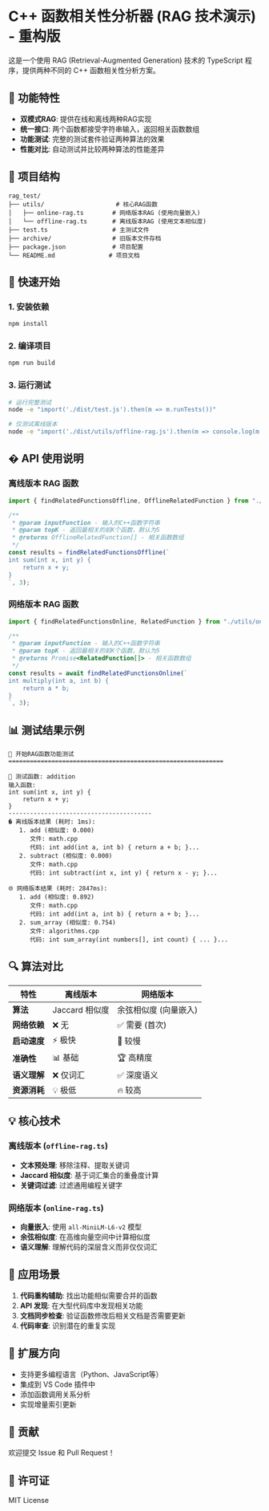 # C++ 函数相关性分析器 (RAG 技术演示) - 重构版

这是一个使用 RAG (Retrieval-Augmented Generation) 技术的 TypeScript 程序，提供两种不同的 C++ 函数相关性分析方案。

## 🎯 功能特性

- **双模式RAG**: 提供在线和离线两种RAG实现
- **统一接口**: 两个函数都接受字符串输入，返回相关函数数组
- **功能测试**: 完整的测试套件验证两种算法的效果
- **性能对比**: 自动测试并比较两种算法的性能差异

## 📁 项目结构

```
rag_test/
├── utils/                    # 核心RAG函数
│   ├── online-rag.ts        # 网络版本RAG (使用向量嵌入)
│   └── offline-rag.ts       # 离线版本RAG (使用文本相似度)
├── test.ts                  # 主测试文件
├── archive/                 # 旧版本文件存档
├── package.json             # 项目配置
└── README.md               # 项目文档
```

## 🚀 快速开始

### 1. 安装依赖

```bash
npm install
```

### 2. 编译项目

```bash
npm run build
```

### 3. 运行测试

```bash
# 运行完整测试
node -e "import('./dist/test.js').then(m => m.runTests())"

# 仅测试离线版本
node -e "import('./dist/utils/offline-rag.js').then(m => console.log(m.findRelatedFunctionsOffline('int add(int a, int b) { return a + b; }')))"
```

## � API 使用说明

### 离线版本 RAG 函数

```typescript
import { findRelatedFunctionsOffline, OfflineRelatedFunction } from "./utils/offline-rag.js";

/**
 * @param inputFunction - 输入的C++函数字符串
 * @param topK - 返回最相关的前K个函数，默认为5
 * @returns OfflineRelatedFunction[] - 相关函数数组
 */
const results = findRelatedFunctionsOffline(`
int sum(int x, int y) {
    return x + y;
}
`, 3);
```

### 网络版本 RAG 函数

```typescript
import { findRelatedFunctionsOnline, RelatedFunction } from "./utils/online-rag.js";

/**
 * @param inputFunction - 输入的C++函数字符串  
 * @param topK - 返回最相关的前K个函数，默认为5
 * @returns Promise<RelatedFunction[]> - 相关函数数组
 */
const results = await findRelatedFunctionsOnline(`
int multiply(int a, int b) {
    return a * b;
}
`, 3);
```

## 📊 测试结果示例

```
🚀 开始RAG函数功能测试
============================================================

📝 测试函数: addition
输入函数:
int sum(int x, int y) {
    return x + y;
}
----------------------------------------
� 离线版本结果 (耗时: 1ms):
   1. add (相似度: 0.000)
      文件: math.cpp
      代码: int add(int a, int b) { return a + b; }...
   2. subtract (相似度: 0.000)  
      文件: math.cpp
      代码: int subtract(int x, int y) { return x - y; }...

🌐 网络版本结果 (耗时: 2847ms):
   1. add (相似度: 0.892)
      文件: math.cpp  
      代码: int add(int a, int b) { return a + b; }...
   2. sum_array (相似度: 0.754)
      文件: algorithms.cpp
      代码: int sum_array(int numbers[], int count) { ... }...
```

## 🔍 算法对比

| 特性 | 离线版本 | 网络版本 |
|------|----------|----------|
| **算法** | Jaccard 相似度 | 余弦相似度 (向量嵌入) |
| **网络依赖** | ❌ 无 | ✅ 需要 (首次) |
| **启动速度** | ⚡ 极快 | 🐌 较慢 |
| **准确性** | 📊 基础 | 🏆 高精度 |
| **语义理解** | ❌ 仅词汇 | ✅ 深度语义 |
| **资源消耗** | 💡 极低 | 🔥 较高 |

## 💡 核心技术

### 离线版本 (`offline-rag.ts`)
- **文本预处理**: 移除注释、提取关键词
- **Jaccard 相似度**: 基于词汇集合的重叠度计算
- **关键词过滤**: 过滤通用编程关键字

### 网络版本 (`online-rag.ts`)
- **向量嵌入**: 使用 `all-MiniLM-L6-v2` 模型
- **余弦相似度**: 在高维向量空间中计算相似度
- **语义理解**: 理解代码的深层含义而非仅仅词汇

## 🎯 应用场景

1. **代码重构辅助**: 找出功能相似需要合并的函数
2. **API 发现**: 在大型代码库中发现相关功能
3. **文档同步检查**: 验证函数修改后相关文档是否需要更新
4. **代码审查**: 识别潜在的重复实现

## 🚧 扩展方向

- 支持更多编程语言（Python、JavaScript等）
- 集成到 VS Code 插件中
- 添加函数调用关系分析
- 实现增量索引更新

## 🤝 贡献

欢迎提交 Issue 和 Pull Request！

## 📄 许可证

MIT License